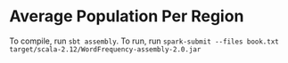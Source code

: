 # Average Population Per Region

To compile, run `sbt assembly`. To run, run `spark-submit --files book.txt target/scala-2.12/WordFrequency-assembly-2.0.jar`

